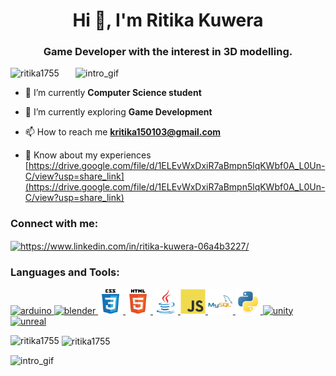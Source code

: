 <h1 align="center">Hi 👋, I'm Ritika Kuwera</h1>
<h3 align="center">Game Developer with the interest in 3D modelling.</h3>

<img align="right" alt="intro_gif" width="400" src="https://repository-images.githubusercontent.com/462900780/0a10af70-6cbf-46df-9071-0ff586a3b1d6"> 

<p align="left"> <img src="https://komarev.com/ghpvc/?username=ritika1755&label=Profile%20views&color=0e75b6&style=flat" alt="ritika1755" /> </p>

- 🔭 I’m currently **Computer Science student**

- 🌱 I’m currently exploring **Game Development**

- 📫 How to reach me **kritika150103@gmail.com**

- 📄 Know about my experiences [https://drive.google.com/file/d/1ELEvWxDxiR7aBmpn5lqKWbf0A_L0Un-C/view?usp=share_link](https://drive.google.com/file/d/1ELEvWxDxiR7aBmpn5lqKWbf0A_L0Un-C/view?usp=share_link)

<h3 align="left">Connect with me:</h3>
<p align="left">
<a href="https://linkedin.com/in/https://www.linkedin.com/in/ritika-kuwera-06a4b3227/" target="blank"><img align="center" src="https://raw.githubusercontent.com/rahuldkjain/github-profile-readme-generator/master/src/images/icons/Social/linked-in-alt.svg" alt="https://www.linkedin.com/in/ritika-kuwera-06a4b3227/" height="30" width="40" /></a>
</p>

<h3 align="left">Languages and Tools:</h3>
<p align="left"> <a href="https://www.arduino.cc/" target="_blank" rel="noreferrer"> <img src="https://cdn.worldvectorlogo.com/logos/arduino-1.svg" alt="arduino" width="40" height="40"/> </a> <a href="https://www.blender.org/" target="_blank" rel="noreferrer"> <img src="https://download.blender.org/branding/community/blender_community_badge_white.svg" alt="blender" width="40" height="40"/> </a> <a href="https://www.w3schools.com/css/" target="_blank" rel="noreferrer"> <img src="https://raw.githubusercontent.com/devicons/devicon/master/icons/css3/css3-original-wordmark.svg" alt="css3" width="40" height="40"/> </a> <a href="https://www.w3.org/html/" target="_blank" rel="noreferrer"> <img src="https://raw.githubusercontent.com/devicons/devicon/master/icons/html5/html5-original-wordmark.svg" alt="html5" width="40" height="40"/> </a> <a href="https://www.java.com" target="_blank" rel="noreferrer"> <img src="https://raw.githubusercontent.com/devicons/devicon/master/icons/java/java-original.svg" alt="java" width="40" height="40"/> </a> <a href="https://developer.mozilla.org/en-US/docs/Web/JavaScript" target="_blank" rel="noreferrer"> <img src="https://raw.githubusercontent.com/devicons/devicon/master/icons/javascript/javascript-original.svg" alt="javascript" width="40" height="40"/> </a> <a href="https://www.mysql.com/" target="_blank" rel="noreferrer"> <img src="https://raw.githubusercontent.com/devicons/devicon/master/icons/mysql/mysql-original-wordmark.svg" alt="mysql" width="40" height="40"/> </a> <a href="https://www.python.org" target="_blank" rel="noreferrer"> <img src="https://raw.githubusercontent.com/devicons/devicon/master/icons/python/python-original.svg" alt="python" width="40" height="40"/> </a> <a href="https://unity.com/" target="_blank" rel="noreferrer"> <img src="https://www.vectorlogo.zone/logos/unity3d/unity3d-icon.svg" alt="unity" width="40" height="40"/> </a> <a href="https://unrealengine.com/" target="_blank" rel="noreferrer"> <img src="https://raw.githubusercontent.com/kenangundogan/fontisto/036b7eca71aab1bef8e6a0518f7329f13ed62f6b/icons/svg/brand/unreal-engine.svg" alt="unreal" width="40" height="40"/> </a> </p>

<p><img align="left" src="https://github-readme-stats.vercel.app/api/top-langs?username=ritika1755&show_icons=true&locale=en&layout=compact" alt="ritika1755" /></p>

<p>&nbsp;<img align="center" src="https://github-readme-stats.vercel.app/api?username=ritika1755&show_icons=true&locale=en" alt="ritika1755" /></p>

<img align="right" alt="intro_gif" width="600" src="https://raw.githubusercontent.com/trinib/trinib/a5f17399d881c5651a89bfe4a621014b08346cf0/images/marquee.svg"> 
